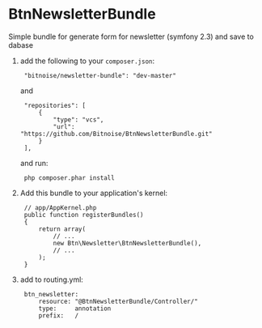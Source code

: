 BtnNewsletterBundle
==================================================================
Simple bundle for generate form for newsletter (symfony 2.3) and save to dabase

1. add the following to your `composer.json`:

        "bitnoise/newsletter-bundle": "dev-master"

    and

        "repositories": [
            {
                "type": "vcs",
                "url":  "https://github.com/Bitnoise/BtnNewsletterBundle.git"
            }
        ],

    and run:

        php composer.phar install
2. Add this bundle to your application's kernel:

        // app/AppKernel.php
        public function registerBundles()
        {
            return array(
                // ...
                new Btn\Newsletter\BtnNewsletterBundle(),
                // ...
            );
        }

3. add to routing.yml:

        btn_newsletter:
            resource: "@BtnNewsletterBundle/Controller/"
            type:     annotation
            prefix:   /